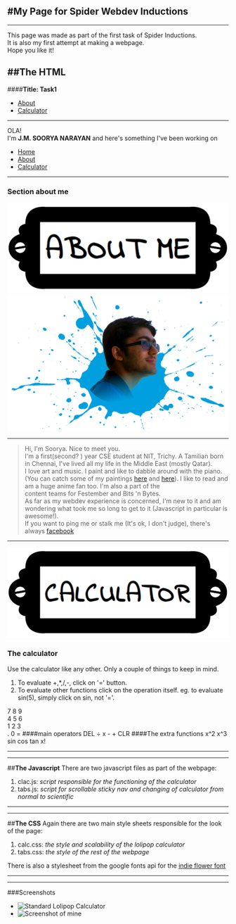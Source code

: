 #**My Page for Spider Webdev Inductions**
---

---
This page was made as part of the first task of Spider Inductions.  
It is also my first attempt at making a webpage.  
Hope you like it!
 
##**The HTML**
---
####**Title: Task1**
-   [About](#about) 
-   [Calculator](#calc)

---
OLA!  
I'm **J.M. SOORYA NARAYAN** and here's something I've been working on
* [Home](#top)
* [About](#about)
* [Calculator](#calc)

---
### Section about me
![An about box](images/abt.png)  
![A picture of me](images/me.png "Only decent image of myself I could find")

---
>Hi, I'm Soorya. Nice to meet you.  
>I'm a first(second? ) year CSE student at NIT, Trichy. A Tamilian born  
in Chennai, I've lived all my life in the Middle East (mostly Qatar).  
>I love art and music. I paint and like to dabble around with the piano.  
(You can catch some of my paintings
[here](https://www.facebook.com/soorya.narayan.5/media_set?set=a.494123780598551.112245.100000027992804&type=3)
and
[here](https://www.facebook.com/soorya.narayan.5/media_set?set=a.212606398750292.55399.100000027992804&type=3)).
I like to read and am a huge anime fan too. I'm also a part of the  
content teams for Festember and Bits 'n Bytes.  
>As far as my webdev experience is concerned, I'm new to it and am  
wondering what took me so long to get to it (Javascript in particular is  
awesome!).  
>If you want to ping me or stalk me (It's ok, I don't judge), there's  
always [facebook](https://www.facebook.com/soorya.narayan.5)

---
![Title for the calculator](images/cal.png)
### The calculator
Use the calculator like any other. Only a couple of things to keep in
mind.  
1. To evaluate +,\*,/,-, click on '=' button.
2. To evaluate other functions click on the operation itself.
 eg. to evaluate sin(5), simply click on sin, not '='.

7 8 9  
4 5 6  
1 2 3  
. 0 =
####main operators
DEL ÷ x - + CLR
####The extra functions
x^2 x^3 sin cos tan x!

---

---
##**The Javascript** 
There are two javascript files as part of the webpage:
1. clac.js: _script responsible for the functioning of the calculator_
2. tabs.js: _script for scrollable sticky nav and changing of calculator from normal to scientific_

---
___
##**The CSS**
Again there are two main style sheets responsible for the look of the page:
1. calc.css: _the style and scalability of the lolipop calculator_
2. tabs.css: _the style of the rest of the webpage_

There is also a stylesheet from the google fonts api for the [indie flower font](https://www.google.com/fonts/specimen/Indie+Flower)

---

---
###Screenshots
* ![Standard Lolipop Calculator](http://s1.postimg.org/co6i24o2n/Screenshot_2015_05_15_12_32_52.png=)
* ![Screenshot of mine](https://github.com/SooryaN/SooryaN.github.io/blob/master/images/MyCalc.png)
